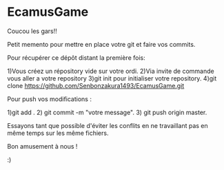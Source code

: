 # EcamusGame

Coucou les gars!! 

Petit memento pour mettre en place votre git et faire vos commits. 

Pour récupérer ce dépôt distant la première fois:

1)Vous créez un répository vide sur votre ordi. 
2)Via invite de commande vous aller a votre repository
3)git init pour initialiser votre repository.
4)git clone https://github.com/Senbonzakura1493/EcamusGame.git


Pour push vos modifications : 

1)git add . 
2) git commit -m "votre message".
3) git push origin master. 

Essayons tant que possible d'éviter les conflits en ne travaillant pas en même temps sur les même fichiers. 

Bon amusement à nous ! 

:) 
